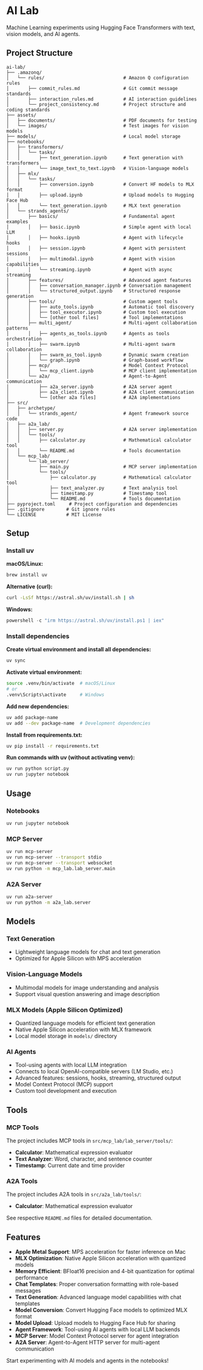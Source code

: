 # AI Lab

Machine Learning experiments using Hugging Face Transformers with text, vision models, and AI agents.

## Project Structure

```
ai-lab/
├── .amazonq/
│   └── rules/                             # Amazon Q configuration rules
│       ├── commit_rules.md                # Git commit message standards
│       ├── interaction_rules.md           # AI interaction guidelines
│       └── project_consistency.md         # Project structure and coding standards
├── assets/
│   ├── documents/                         # PDF documents for testing
│   └── images/                            # Test images for vision models
├── models/                                # Local model storage
├── notebooks/
│   ├── transformers/
│   │   └── tasks/
│   │       ├── text_generation.ipynb      # Text generation with transformers
│   │       └── image_text_to_text.ipynb   # Vision-language models
│   ├── mlx/
│   │   └── tasks/
│   │       ├── conversion.ipynb           # Convert HF models to MLX format
│   │       ├── upload.ipynb               # Upload models to Hugging Face Hub
│   │       └── text_generation.ipynb      # MLX text generation
│   └── strands_agents/
│       ├── basics/                        # Fundamental agent examples
│       │   ├── basic.ipynb                # Simple agent with local LLM
│       │   ├── hooks.ipynb                # Agent with lifecycle hooks
│       │   ├── session.ipynb              # Agent with persistent sessions
│       │   ├── multimodal.ipynb           # Agent with vision capabilities
│       │   └── streaming.ipynb            # Agent with async streaming
│       ├── features/                      # Advanced agent features
│       │   ├── conversation_manager.ipynb # Conversation management
│       │   └── structured_output.ipynb    # Structured response generation
│       ├── tools/                         # Custom agent tools
│       │   ├── auto_tools.ipynb           # Automatic tool discovery
│       │   ├── tool_executor.ipynb        # Custom tool execution
│       │   └── [other tool files]         # Tool implementations
│       ├── multi_agent/                   # Multi-agent collaboration patterns
│       │   ├── agents_as_tools.ipynb      # Agents as tools orchestration
│       │   ├── swarm.ipynb                # Multi-agent swarm collaboration
│       │   ├── swarm_as_tool.ipynb        # Dynamic swarm creation
│       │   └── graph.ipynb                # Graph-based workflow
│       ├── mcp/                           # Model Context Protocol
│       │   └── mcp_client.ipynb           # MCP client implementation
│       └── a2a/                           # Agent-to-Agent communication
│           ├── a2a_server.ipynb           # A2A server agent
│           ├── a2a_client.ipynb           # A2A client communication
│           └── [other a2a files]          # A2A implementations
├── src/
│   ├── archetype/
│   │   └── strands_agent/                 # Agent framework source code
│   ├── a2a_lab/
│   │   ├── server.py                      # A2A server implementation
│   │   └── tools/
│   │       ├── calculator.py              # Mathematical calculator tool
│   │       └── README.md                  # Tools documentation
│   └── mcp_lab/
│       └── lab_server/
│           ├── main.py                    # MCP server implementation
│           └── tools/
│               ├── calculator.py          # Mathematical calculator tool
│               ├── text_analyzer.py       # Text analysis tool
│               ├── timestamp.py           # Timestamp tool
│               └── README.md              # Tools documentation
├── pyproject.toml     # Project configuration and dependencies
├── .gitignore        # Git ignore rules
└── LICENSE           # MIT License
```

## Setup

### Install uv

**macOS/Linux:**
```bash
brew install uv
```

**Alternative (curl):**
```bash
curl -LsSf https://astral.sh/uv/install.sh | sh
```

**Windows:**
```powershell
powershell -c "irm https://astral.sh/uv/install.ps1 | iex"
```

### Install dependencies

**Create virtual environment and install all dependencies:**
```bash
uv sync
```

**Activate virtual environment:**
```bash
source .venv/bin/activate  # macOS/Linux
# or
.venv\Scripts\activate     # Windows
```

**Add new dependencies:**
```bash
uv add package-name
uv add --dev package-name  # Development dependencies
```

**Install from requirements.txt:**
```bash
uv pip install -r requirements.txt
```

**Run commands with uv (without activating venv):**
```bash
uv run python script.py
uv run jupyter notebook
```

## Usage

### Notebooks
```bash
uv run jupyter notebook
```

### MCP Server
```bash
uv run mcp-server
uv run mcp-server --transport stdio
uv run mcp-server --transport websocket
uv run python -m mcp_lab.lab_server.main
```

### A2A Server
```bash
uv run a2a-server
uv run python -m a2a_lab.server
```

## Models

### Text Generation
- Lightweight language models for chat and text generation
- Optimized for Apple Silicon with MPS acceleration

### Vision-Language Models
- Multimodal models for image understanding and analysis
- Support visual question answering and image description

### MLX Models (Apple Silicon Optimized)
- Quantized language models for efficient text generation
- Native Apple Silicon acceleration with MLX framework
- Local model storage in `models/` directory

### AI Agents
- Tool-using agents with local LLM integration
- Connects to local OpenAI-compatible servers (LM Studio, etc.)
- Advanced features: sessions, hooks, streaming, structured output
- Model Context Protocol (MCP) support
- Custom tool development and execution

## Tools

### MCP Tools
The project includes MCP tools in `src/mcp_lab/lab_server/tools/`:
- **Calculator**: Mathematical expression evaluator
- **Text Analyzer**: Word, character, and sentence counter
- **Timestamp**: Current date and time provider

### A2A Tools
The project includes A2A tools in `src/a2a_lab/tools/`:
- **Calculator**: Mathematical expression evaluator

See respective `README.md` files for detailed documentation.

## Features

- **Apple Metal Support**: MPS acceleration for faster inference on Mac
- **MLX Optimization**: Native Apple Silicon acceleration with quantized models
- **Memory Efficient**: BFloat16 precision and 4-bit quantization for optimal performance
- **Chat Templates**: Proper conversation formatting with role-based messages
- **Text Generation**: Advanced language model capabilities with chat templates
- **Model Conversion**: Convert Hugging Face models to optimized MLX format
- **Model Upload**: Upload models to Hugging Face Hub for sharing
- **Agent Framework**: Tool-using AI agents with local LLM backends
- **MCP Server**: Model Context Protocol server for agent integration
- **A2A Server**: Agent-to-Agent HTTP server for multi-agent communication

Start experimenting with AI models and agents in the notebooks!